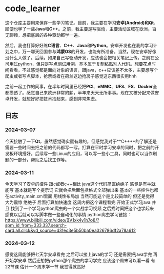 # code_learner

这个仓库主要用来保存一些学习笔记。目前，我主要在学习**安卓(Android)**和**Qt**，顺便也学了一些**Java**和**C++**。之前，我主要是写驱动，主要活动区域在欧洲，百无聊赖，想把底层的各种驱动都学一遍。

然后，我也打算好好练**C语言**、**C++**、**Java**和**Python**。安卓开发也在我的学习计划之中，万一哪天回国参与**鸿蒙OS**的开发，也能有所准备。当然，现在安卓好像没什么人做了。后续，如果自己写驱动开发，应该也会把相关笔记上传。之前在公司用过python，但只是写点测试用例，基本属于复制粘贴别人代码。想要花点时间看看，不过感觉都是面向对象的语言，跟java，c++应该差不太多，主要想写个爬虫或者写点脚本，抢票或者在荷兰这边抢房子感觉这东西很实用hhh

之前一起工作的同事，在半年时间里已经把**PCI**、**eMMC**、**UFS**、**FS**、**Docker**全都摸透了。感觉自己来欧洲非常的躺，半年来天天无所事事。现在又被分配来做安卓开发，就想好好把技术捡起来，感到非常焦虑。

## 日志

### 2024-03-07

今天接触了一下**Qt**，虽然感觉确实蛮有趣的，但感觉我对于**C++**的了解还是需要一些时间去把之前的代码都写一写。打算在平时学习安卓的同时，把之前的开发板环境搭好。后续写一些Linux的应用，可以写一些小工具，同时也可以当作刷题的一部分，帮助之后找工作等。

### 2024-03-11

今天学习了安卓的控件 跟c或者c++相比 java这个代码简直绝绝子 感觉是有手就能写 基本就是写个提示词 它就会把后面包括格式全部弹出来 基本的一些控件也都在activity_main.xml里面 用线性布局加 当然可能这个是比较简单的 但还是觉得 大为震惊 绝绝子 后面打算加快速度 这周内把这个课程看完 开始正式学习java 并且 找到了一个学习python爬虫的一个实战学习视频 之后找时间把这个也学起来 感觉以后就可以写脚本做一些自动化的事情 python爬虫学习链接：https://www.bilibili.com/video/BV1xk4y1h7o8/?spm_id_from=333.337.search-card.all.click&vd_source=d31ec3e5b50ba0ea326786df2a78a612

### 2024-03-12

感觉这周能够把七天学安卓看完 之后可以接上java的学习 还是需要把java学完 再开始学安卓 然后还想把python那个爬虫的学习学完 应该这个周末可以看一看 有22节课 估计一个周末学一节 我觉得就蛮好
